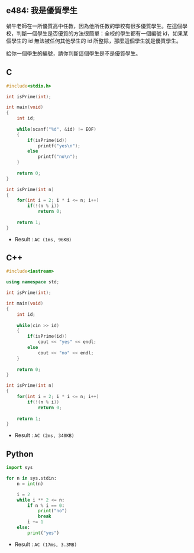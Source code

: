 ## e484: 我是優質學生
蝸牛老師在一所優質高中任教，因為他所任教的學校有很多優質學生。在這個學校，判斷一個學生是否優質的方法很簡單：全校的學生都有一個編號 id，如果某個學生的 id 無法被任何其他學生的 id 所整除，那麼這個學生就是優質學生。

給你一個學生的編號，請你判斷這個學生是不是優質學生。

## C
```C
#include<stdio.h>

int isPrime(int);

int main(void)
{
	int id;
	
	while(scanf("%d", &id) != EOF)
	{
		if(isPrime(id))
			printf("yes\n");
		else
			printf("no\n");
	}
	
	return 0;
}

int isPrime(int n)
{
	for(int i = 2; i * i <= n; i++)
		if(!(n % i))
			return 0;
	
	return 1;
}
```
 * Result : `AC (1ms, 96KB)`

## C++
```C++
#include<iostream>

using namespace std;

int isPrime(int);

int main(void)
{
	int id;
	
	while(cin >> id)
	{
		if(isPrime(id))
			cout << "yes" << endl;
		else
			cout << "no" << endl;
	}
	
	return 0;
}

int isPrime(int n)
{
	for(int i = 2; i * i <= n; i++)
		if(!(n % i))
			return 0;
	
	return 1;
}
```
 * Result : `AC (2ms, 340KB)`

## Python
```python
import sys

for n in sys.stdin:
    n = int(n)

    i = 2
    while i ** 2 <= n:
        if n % i == 0:
            print("no")
            break
        i += 1
    else:
        print("yes")

```
 * Result : `AC (17ms, 3.3MB)`
